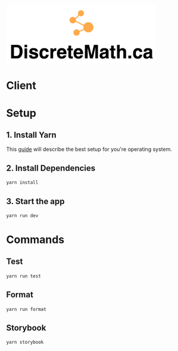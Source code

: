 <img src="../docs/logo.png" width="400px">

# Client

# Setup

## 1. Install Yarn

This [guide](https://classic.yarnpkg.com/en/docs/install/#mac-stable) will describe the best setup for you're operating system.

## 2. Install Dependencies

```bash
yarn install
```

## 3. Start the app

```bash
yarn run dev
```

# Commands

## Test

```bash
yarn run test
```

## Format

```bash
yarn run format
```

## Storybook

```bash
yarn storybook
```
